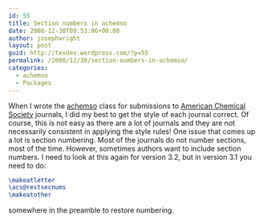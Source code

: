 ```yaml
---
id: 55
title: Section numbers in achemso
date: 2008-12-30T09:53:06+00:00
author: josephwright
layout: post
guid: http://texdev.wordpress.com/?p=55
permalink: /2008/12/30/section-numbers-in-achemso/
categories:
  - achemso
  - Packages
---
```

When I wrote the [achemso](https://ctan.org/pkg/achemso) class for submissions to [American Chemical Society](http://www.acs.org) journals, I did my best to get the style of each journal correct. Of course, this is not easy as there are a lot of journals and they are not necessarily consistent in applying the style rules! One issue that comes up a lot is section numbering. Most of the journals do not number sections, most of the time. However, sometimes authors want to include section numbers. I need to look at this again for version 3.2, but in version 3.1 you need to do:

```latex
\makeatletter
\acs@restsecnums
\makeatother
```

somewhere in the preamble to restore numbering.
